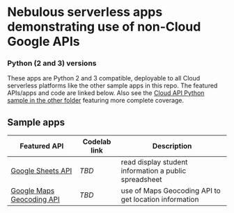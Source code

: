 # Nebulous serverless apps demonstrating use of non-Cloud Google APIs
### Python (2 and 3) versions

These apps are Python 2 and 3 compatible, deployable to all Cloud serverless platforms like the other sample apps in this repo. The featured APIs/apps and code are linked below. Also see the [Cloud API Python sample in the other folder](../cloud/python) featuring more complete coverage.


## Sample apps

Featured API | Codelab link | Description
--- | --- | ---
[Google Sheets API](sheets) | _TBD_ | read display student information a public spreadsheet
[Google Maps Geocoding API](maps) | _TBD_ | use of Maps Geocoding API to get location information
